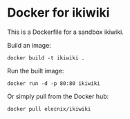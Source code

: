 # Docker for ikiwiki

This is a Dockerfile for a sandbox ikiwiki.

Build an image:

    docker build -t ikiwiki .

Run the built image:

    docker run -d -p 80:80 ikiwiki

Or simply pull from the Docker hub:

    docker pull elecnix/ikiwiki
   
